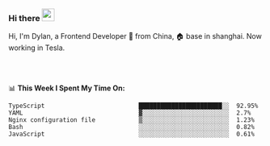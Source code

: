### Hi there <img src="https://media.giphy.com/media/hvRJCLFzcasrR4ia7z/giphy.gif" width="25px">

<!-- ![visitors](https://visitor-badge.glitch.me/badge?page_id=dislfyer.dislfyer) -->

Hi, I'm Dylan, a Frontend Developer 🚀 from China, 🏠 base in shanghai. Now working in Tesla.

<br/>
<br/>

📊 **This Week I Spent My Time On:**


<!--START_SECTION:waka-->

```text
TypeScript                          ███████████████████████░░  92.95%
YAML                                ▓░░░░░░░░░░░░░░░░░░░░░░░░  2.7%
Nginx configuration file            ▒░░░░░░░░░░░░░░░░░░░░░░░░  1.23%
Bash                                ░░░░░░░░░░░░░░░░░░░░░░░░░  0.82%
JavaScript                          ░░░░░░░░░░░░░░░░░░░░░░░░░  0.61%
```

<!--END_SECTION:waka-->

<!--
**About Me:**
 -->
